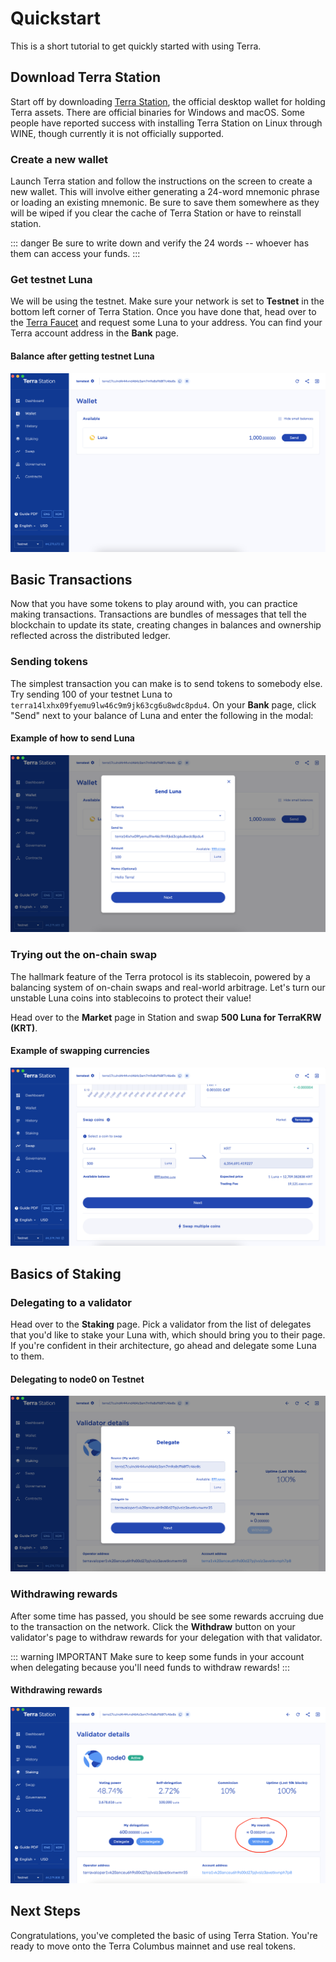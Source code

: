 # Quickstart

This is a short tutorial to get quickly started with using Terra.

## Download Terra Station

Start off by downloading [Terra Station](https://terra.money/protocol.html#protocol1), the official desktop wallet for holding Terra assets. There are official binaries for Windows and macOS. Some people have reported success with installing Terra Station on Linux through WINE, though currently it is not officially supported.

### Create a new wallet

Launch Terra station and follow the instructions on the screen to create a new wallet. This will involve either generating a 24-word mnemonic phrase or loading an existing mnemonic. Be sure to save them somewhere as they will be wiped if you clear the cache of Terra Station or have to reinstall station.

::: danger
Be sure to write down and verify the 24 words -- whoever has them can access your funds.
:::

### Get testnet Luna

We will be using the testnet. Make sure your network is set to **Testnet** in the bottom left corner of Terra Station. Once you have done that, head over to the [Terra Faucet](https://faucet.terra.money) and request some Luna to your address. You can find your Terra account address in the **Bank** page.

#### Balance after getting testnet Luna

![balance](/img/screens/balance.png)

## Basic Transactions

Now that you have some tokens to play around with, you can practice making transactions. Transactions are bundles of messages that tell the blockchain to update its state, creating changes in balances and ownership reflected across the distributed ledger.

### Sending tokens

The simplest transaction you can make is to send tokens to somebody else. Try sending 100 of your testnet Luna to `terra14lxhx09fyemu9lw46c9m9jk63cg6u8wdc8pdu4`. On your **Bank** page, click "Send" next to your balance of Luna and enter the following in the modal:

#### Example of how to send Luna

![send](/img/screens/send.png)

### Trying out the on-chain swap

The hallmark feature of the Terra protocol is its stablecoin, powered by a balancing system of on-chain swaps and real-world arbitrage. Let's turn our unstable Luna coins into stablecoins to protect their value!

Head over to the **Market** page in Station and swap **500 Luna for TerraKRW (KRT)**.

#### Example of swapping currencies

![swap](/img/screens/swap.png)

## Basics of Staking

### Delegating to a validator

Head over to the **Staking** page. Pick a validator from the list of delegates that you'd like to stake your Luna with, which should bring you to their page. If you're confident in their architecture, go ahead and delegate some Luna to them.

#### Delegating to node0 on Testnet

![delegate](/img/screens/delegate.png)

### Withdrawing rewards

After some time has passed, you should be see some rewards accruing due to the transaction on the network. Click the **Withdraw** button on your validator's page to withdraw rewards for your delegation with that validator.

::: warning IMPORTANT
Make sure to keep some funds in your account when delegating because you'll need funds to withdraw rewards!
:::

#### Withdrawing rewards

![withdraw](/img/screens/withdraw.png)

## Next Steps

Congratulations, you've completed the basic of using Terra Station. You're ready to move onto the Terra Columbus mainnet and use real tokens.
